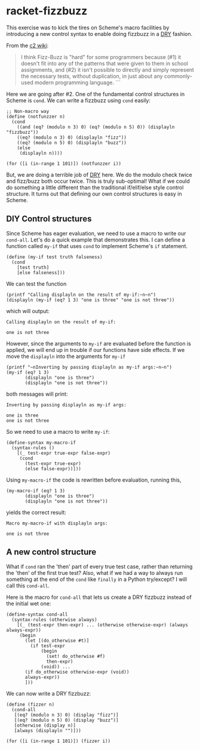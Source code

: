 # racket-fizzbuzz

This exercise was to kick the tires on Scheme's macro facilities by
introducing a new control syntax to enable doing fizzbuzz in
a [DRY](https://en.wikipedia.org/wiki/Don%27t_repeat_yourself)
fashion.

From the [c2 wiki](http://wiki.c2.com/?FizzBuzzTest):

> I think Fizz-Buzz is "hard" for some programmers because (#1) it
> doesn't fit into any of the patterns that were given to them in school
> assignments, and (#2) it isn't possible to directly and simply
> represent the necessary tests, without duplication, in just about any
> commonly-used modern programming language.  ```

Here we are going after #2.  One of the fundamental control structures
in Scheme is `cond`.  We can write a fizzbuzz using `cond` easily:

```racket
;; Non-macro way
(define (notfunzzer n)
  (cond
    ((and (eq? (modulo n 3) 0) (eq? (modulo n 5) 0)) (displayln "fizzbuzz"))
    ((eq? (modulo n 3) 0) (displayln "fizz"))
    ((eq? (modulo n 5) 0) (displayln "buzz"))
    (else
     (displayln n))))

(for ([i (in-range 1 101)]) (notfunzzer i))
```

But, we are doing a terrible job
of [DRY](https://en.wikipedia.org/wiki/Don%27t_repeat_yourself) here.
We do the modulo check twice and fizz/buzz both occur twice.  This is
truly sub-optimal!  What if we could do something a little different
than the traditional if/elif/else style control structure.  It turns
out that defining our own control structures is easy in Scheme.

## DIY Control structures

Since Scheme has eager evaluation, we need to use a macro to write our
`cond-all`.  Let's do a quick example that demonstrates this.  I can
define a function called `my-if` that uses `cond` to implement
Scheme's `if` statement.

```racket
(define (my-if test truth falseness)
  (cond
    [test truth]
    [else falseness]))
```

We can test the function

```racket
(printf "Calling displayln on the result of my-if:~n~n")
(displayln (my-if (eq? 1 3) "one is three" "one is not three"))
```

which will output:

```
Calling displayln on the result of my-if:

one is not three
```

However, since the arguments to `my-if` are evaluated before the function 
is applied, we will end up in trouble if our functions have side effects.
If we move the `displayln` into the arguments for `my-if`

```racket
(printf "~nInverting by passing displayln as my-if args:~n~n")
(my-if (eq? 1 3)
       (displayln "one is three")
       (displayln "one is not three"))
```

both messages will print:

```
Inverting by passing displayln as my-if args:

one is three
one is not three
```

So we need to use a macro to write `my-if`:

```racket
(define-syntax my-macro-if
  (syntax-rules ()
    [(_ test-expr true-expr false-expr)
     (cond
       (test-expr true-expr)
       (else false-expr))]))
```

Using `my-macro-if` the code is rewritten before evaluation, running
this,

```racket
(my-macro-if (eq? 1 3)
       (displayln "one is three")
       (displayln "one is not three"))
```

yields the correct result:

```
Macro my-macro-if with displayln args:

one is not three
```

## A new control structure

What if `cond` ran the 'then' part of every true test case, rather
than returning the 'then' of the first true test?  Also, what if we
had a way to always run something at the end of the `cond` like
`finally` in a Python try/except?  I will call this `cond-all`.

Here is the macro for `cond-all` that lets us create a DRY fizzbuzz
instead of the initial wet one:

```racket
(define-syntax cond-all
  (syntax-rules (otherwise always)
    [(_ (test-expr then-expr) ... (otherwise otherwise-expr) (always always-expr))
     (begin
       (let [(do_otherwise #t)]
         (if test-expr
             (begin
               (set! do_otherwise #f)
               then-expr)
             (void)) ...
       (if do_otherwise otherwise-expr (void))
       always-expr))
       ]))
```

We can now write a DRY fizzbuzz:

```racket
(define (fizzer n)
  (cond-all
   [(eq? (modulo n 3) 0) (display "fizz")]
   [(eq? (modulo n 5) 0) (display "buzz")]
   [otherwise (display n)]
   [always (displayln "")]))

(for ([i (in-range 1 101)]) (fizzer i))
```
